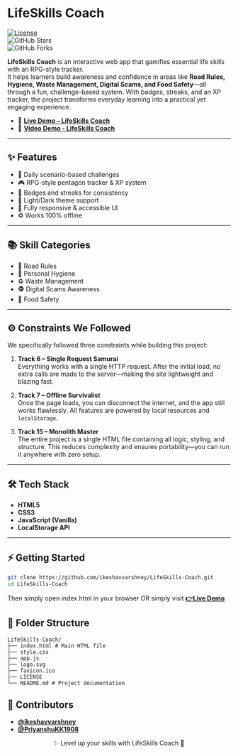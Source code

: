# LifeSkills Coach

[![License](https://img.shields.io/badge/License-MIT-blue?style=flat-square)](LICENSE)  
![GitHub Stars](https://img.shields.io/github/stars/ikeshavvarshney/LifeSkills-Coach?style=flat-square&color=yellow)  
![GitHub Forks](https://img.shields.io/github/forks/ikeshavvarshney/LifeSkills-Coach?style=flat-square&color=orange)

**LifeSkills Coach** is an interactive web app that gamifies essential life skills with an RPG-style tracker.  
It helps learners build awareness and confidence in areas like **Road Rules, Hygiene, Waste Management, Digital Scams, and Food Safety**—all through a fun, challenge-based system. With badges, streaks, and an XP tracker, the project transforms everyday learning into a practical yet engaging experience.  

- 🔗 [**Live Demo – LifeSkills Coach**](https://ikeshavvarshney.github.io/LifeSkills-Coach/)
- 🔗 [**Video Demo - LifeSkills Coach**](https://youtu.be/_pmaFspkKcQ?si=9g0iyPFcYs0WOj5V)

---

## ✨ Features
- 📅 Daily scenario-based challenges  
- 🎮 RPG-style pentagon tracker & XP system  
- 🏅 Badges and streaks for consistency  
- 🎨 Light/Dark theme support  
- 📱 Fully responsive & accessible UI  
- ♻️ Works 100% offline  

---

## 📚 Skill Categories
- 🚦 Road Rules  
- 🧼 Personal Hygiene  
- ♻️ Waste Management  
- 🕵️ Digital Scams Awareness  
- 🍲 Food Safety  

---

## ⚙️ Constraints We Followed
We specifically followed three constraints while building this project:

1. **Track 6 – Single Request Samurai**  
   Everything works with a single HTTP request. After the initial load, no extra calls are made to the server—making the site lightweight and blazing fast.  

2. **Track 7 – Offline Survivalist**  
   Once the page loads, you can disconnect the internet, and the app still works flawlessly. All features are powered by local resources and `localStorage`.  

3. **Track 15 – Monolith Master**  
   The entire project is a single HTML file containing all logic, styling, and structure. This reduces complexity and ensures portability—you can run it anywhere with zero setup.  

---

## 🛠️ Tech Stack
- **HTML5**  
- **CSS3**  
- **JavaScript (Vanilla)**  
- **LocalStorage API**  

---

## ⚡ Getting Started
```bash
git clone https://github.com/ikeshavvarshney/LifeSkills-Coach.git
cd LifeSkills-Coach
```
Then simply open index.html in your browser OR simply visit [**👉Live Demo**](https://ikeshavvarshney.github.io/LifeSkills-Coach/)

## 📂 Folder Structure

```
LifeSkills-Coach/
├── index.html # Main HTML file
├── style.css 
├── app.js
├── logo.svg
├── favicon.ico
├── LICENSE
└── README.md # Project documentation
```

## 🤝 Contributors
- [**@ikeshavvarshney**](https://github.com/ikeshavvarshney)
- [**@PriyanshuKK1908**](https://github.com/PriyanshuKK1908)

<p align='center'> ✨ Level up your skills with LifeSkills Coach 🚀</p>

